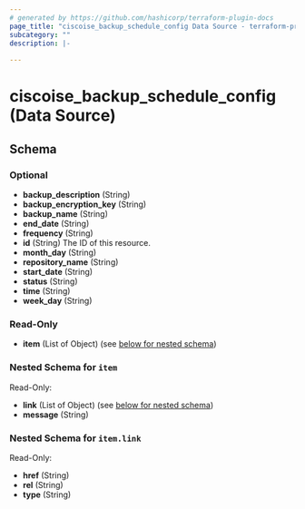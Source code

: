 ```yaml
---
# generated by https://github.com/hashicorp/terraform-plugin-docs
page_title: "ciscoise_backup_schedule_config Data Source - terraform-provider-ciscoise"
subcategory: ""
description: |-
  
---
```


# ciscoise_backup_schedule_config (Data Source)





<!-- schema generated by tfplugindocs -->
## Schema

### Optional

- **backup_description** (String)
- **backup_encryption_key** (String)
- **backup_name** (String)
- **end_date** (String)
- **frequency** (String)
- **id** (String) The ID of this resource.
- **month_day** (String)
- **repository_name** (String)
- **start_date** (String)
- **status** (String)
- **time** (String)
- **week_day** (String)

### Read-Only

- **item** (List of Object) (see [below for nested schema](#nestedatt--item))

<a id="nestedatt--item"></a>
### Nested Schema for `item`

Read-Only:

- **link** (List of Object) (see [below for nested schema](#nestedobjatt--item--link))
- **message** (String)

<a id="nestedobjatt--item--link"></a>
### Nested Schema for `item.link`

Read-Only:

- **href** (String)
- **rel** (String)
- **type** (String)


